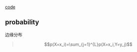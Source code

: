 [code](https://github.com/ctgk/PRML)

## probability
边缘分布
> $$p(X=x_i)=\sum_{j=1}^{L}p(X=x_i,Y=y_j)$$